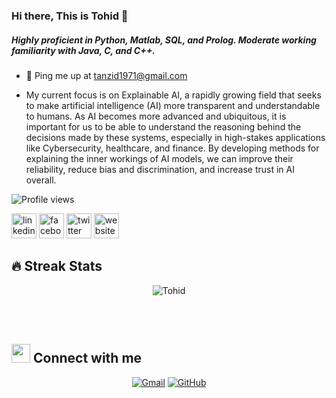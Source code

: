 ### Hi there, This is Tohid 👋

##### Highly proficient in Python, Matlab, SQL, and Prolog. Moderate working familiarity with Java, C, and C++.

- 💬 Ping me up at tanzid1971@gmail.com 

- My current focus is on Explainable AI, a rapidly growing field that seeks to make artificial intelligence (AI) more transparent and understandable to humans. As AI becomes more advanced and ubiquitous, it is important for us to be able to understand the reasoning behind the decisions made by these systems, especially in high-stakes applications like Cybersecurity, healthcare, and finance. By developing methods for explaining the inner workings of AI models, we can improve their reliability, reduce bias and discrimination, and increase trust in AI overall.

![Profile views](https://gpvc.arturio.dev/fallenAmber) 

[<img src='https://cdn.jsdelivr.net/npm/simple-icons@3.0.1/icons/linkedin.svg' alt='linkedin' height='40'>](https://www.linkedin.com/in/https://www.linkedin.com/in/tohid321//)  [<img src='https://cdn.jsdelivr.net/npm/simple-icons@3.0.1/icons/facebook.svg' alt='facebook' height='40'>](https://www.facebook.com/https://www.facebook.com/tohid.321/)  [<img src='https://cdn.jsdelivr.net/npm/simple-icons@3.0.1/icons/twitter.svg' alt='twitter' height='40'>](https://twitter.com/https://twitter.com/tohid321)  [<img src='https://cdn.jsdelivr.net/npm/simple-icons@3.0.1/icons/icloud.svg' alt='website' height='40'>](sites.google.com/view/fallenamber) 

 
 
 ## 🔥 Streak Stats
<p align="center"><img src="https://github-readme-streak-stats.herokuapp.com/?user=fallenAmber" alt="Tohid" /></p>

<br>
<br>

## <img src="https://media.giphy.com/media/iY8CRBdQXODJSCERIr/giphy.gif" width="30px"> Connect with me
<p align="center">
	<a href="tanzid1971@gmail.com"><img img src="https://img.shields.io/badge/gmail-%23EA4335.svg?style=plastic&logo=gmail&logoColor=white" alt="Gmail"/></a>
	<a href="https://github.com/fallenAmber"><img src="https://img.shields.io/badge/github-%23181717.svg?style=plastic&logo=github&logoColor=white" alt="GitHub"/></a>
